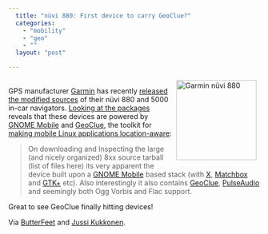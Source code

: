 ```yaml
---
  title: "nüvi 880: First device to carry GeoClue?"
  categories: 
    - "mobility"
    - "geo"
    - ""
  layout: "post"

---
```

<p>
<a href="/files/garmin-nuvi-880.jpg"><img src="http://bergie.iki.fi/midcom-serveattachmentguid-e2194a20393111ddaaef9112f3e2841e841e/garmin-nuvi-880-tm.jpg" height="160" width="160" border="0" align="right" hspace="8" vspace="4" alt="Garmin nüvi 880" title="Garmin nüvi 880" /></a>
<br />GPS manufacturer <a href="http://www.garmin.com/garmin/cms/site/us">Garmin</a> has recently <a href="http://developer.garmin.com/linux/">released the modified sources</a> of their nüvi 880 and 5000 in-car navigators. <a href="http://butterfeet.org/?p=57">Looking at the packages</a> reveals that these devices are powered by <a href="http://gnome.org/mobile">GNOME Mobile</a> and <a href="http://geoclue.freedesktop.org/">GeoClue</a>, the toolkit for <a href="http://bergie.iki.fi/blog/iphone-geoclue_and_making_mobile_devices_location-aware.html">making mobile Linux applications location-aware</a>:
</p><blockquote>
On downloading and Inspecting the large (and nicely organized) 8xx source tarball (list of files here) its very apparent the device built upon a <a href="http://gnome.org/mobile">GNOME Mobile</a> based stack (with <a href="http://x.org/">X</a>, <a href="http://matchbox-project.org/">Matchbox</a> and <a href="http://gtk.org/">GTK+</a> etc). Also interestingly it also contains <a href="http://www.freedesktop.org/wiki/Software/GeoClue">GeoClue</a>, <a href="http://www.pulseaudio.org/">PulseAudio</a> and seemingly both Ogg Vorbis and Flac support.
</blockquote><p>
Great to see GeoClue finally hitting devices!
</p><p>
Via <a href="http://butterfeet.org/?p=57">ButterFeet</a> and <a href="http://vilunki.wordpress.com/">Jussi Kukkonen</a>.
</p>